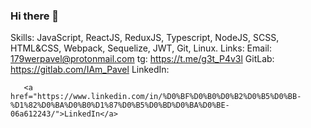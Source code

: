### Hi there 👋

Skills: JavaScript, ReactJS, ReduxJS, Typescript, NodeJS, SCSS, HTML&CSS, Webpack, Sequelize, JWT, Git, Linux.
Links: Email: 179werpavel@protonmail.com
       tg: https://t.me/g3t_P4v3l
       GitLab: https://gitlab.com/IAm_Pavel
       LinkedIn: 
       
       <a href="https://www.linkedin.com/in/%D0%BF%D0%B0%D0%B2%D0%B5%D0%BB-%D1%82%D0%BA%D0%B0%D1%87%D0%B5%D0%BD%D0%BA%D0%BE-06a612243/">LinkedIn</a>

<!--
**IAmPavelDev/IAMPavelDev** is a ✨ _special_ ✨ repository because its `README.md` (this file) appears on your GitHub profile.

Here are some ideas to get you started:

- 🔭 I’m currently working on ...
- 🌱 I’m currently learning ...
- 👯 I’m looking to collaborate on ...
- 🤔 I’m looking for help with ...
- 💬 Ask me about ...
- 📫 How to reach me: ...
- 😄 Pronouns: ...
- ⚡ Fun fact: ...
-->
